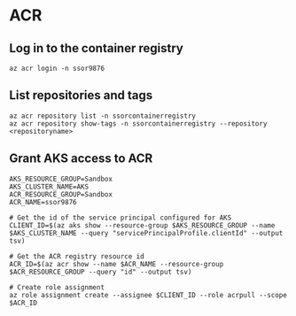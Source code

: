 # ACR
## Log in to the container registry
```
az acr login -n ssor9876
```

## List repositories and tags
```
az acr repository list -n ssorcontainerregistry
az acr repository show-tags -n ssorcontainerregistry --repository <repositoryname>
```

## Grant AKS access to ACR
```
AKS_RESOURCE_GROUP=Sandbox
AKS_CLUSTER_NAME=AKS
ACR_RESOURCE_GROUP=Sandbox
ACR_NAME=ssor9876

# Get the id of the service principal configured for AKS
CLIENT_ID=$(az aks show --resource-group $AKS_RESOURCE_GROUP --name $AKS_CLUSTER_NAME --query "servicePrincipalProfile.clientId" --output tsv)

# Get the ACR registry resource id
ACR_ID=$(az acr show --name $ACR_NAME --resource-group $ACR_RESOURCE_GROUP --query "id" --output tsv)

# Create role assignment
az role assignment create --assignee $CLIENT_ID --role acrpull --scope $ACR_ID
```